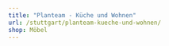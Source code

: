```yaml
---
title: "Planteam - Küche und Wohnen"
url: /stuttgart/planteam-kueche-und-wohnen/
shop: Möbel
---
```

